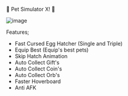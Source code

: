 🎃 Pet Simulator X! 🐾

![image](https://user-images.githubusercontent.com/116743185/198071682-b0b585cf-a50f-4849-aa93-526f2bf01a48.png)

Features;
- Fast Cursed Egg Hatcher (Single and Triple)
- Equip Best (Equip's best pets)
- Skip Hatch Animation
- Auto Collect Gift's
- Auto Collect Coin's
- Auto Collect Orb's
- Faster Hoverboard
- Anti AFK

